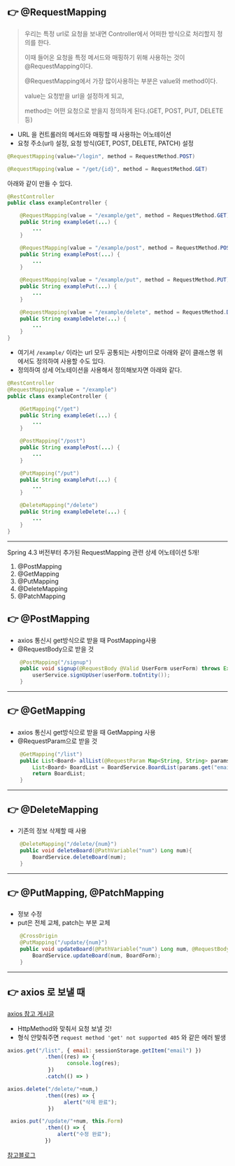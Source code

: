 

## 👉 @RequestMapping

> 우리는 특정 url로 요청을 보내면 Controller에서 어떠한 방식으로 처리할지 정의를 한다.
>
> 이때 들어온 요청을 특정 메서드와 매핑하기 위해 사용하는 것이 @RequestMapping이다.
>
> @RequestMapping에서 가장 많이사용하는 부분은 value와 method이다.
>
> value는 요청받을 url을 설정하게 되고, 
>
> method는 어떤 요청으로 받을지 정의하게 된다.(GET, POST, PUT, DELETE 등)

- URL 을 컨트롤러의 메서드와 매핑할 때 사용하는 어노테이션
- 요청 주소(url) 설정, 요청 방식(GET, POST, DELETE, PATCH) 설정

``` java
@RequestMapping(value="/login", method = RequestMethod.POST)

@RequestMapping(value = "/get/{id}", method = RequestMethod.GET)
```



아래와 같이 만들 수 있다.

``` java
@RestController
public class exampleController {

    @RequestMapping(value = "/example/get", method = RequestMethod.GET)
    public String exampleGet(...) {
        ...
    }

    @RequestMapping(value = "/example/post", method = RequestMethod.POST)
    public String examplePost(...) {
        ...
    }

    @RequestMapping(value = "/example/put", method = RequestMethod.PUT)
    public String examplePut(...) {
        ...
    }

    @RequestMapping(value = "/example/delete", method = RequestMethod.DELETE)
    public String exampleDelete(...) {
        ...
    }
}
```

- 여기서 `/example/` 이라는 url 모두 공통되는 사항이므로 아래와 같이 클래스명 위에서도 정의하여 사용할 수도 있다.
- 정의하여 상세 어노테이션을 사용해서 정의해보자면 아래와 같다.

``` java
@RestController
@RequestMapping(value = "/example")
public class exampleController {

    @GetMapping("/get")
    public String exampleGet(...) {
        ...
    }

    @PostMapping("/post")
    public String examplePost(...) {
        ...
    }

    @PutMapping("/put")
    public String examplePut(...) {
        ...
    }

    @DeleteMapping("/delete")
    public String exampleDelete(...) {
        ...
    }
}
```





***

Spring 4.3 버전부터 추가된 RequestMapping 관련 상세 어노테이션 5개!

1. @PostMapping
2. @GetMapping
3. @PutMapping
4. @DeleteMapping
5. @PatchMapping



## 👉 @PostMapping

-  axios 통신시 get방식으로 받을 때 PostMapping사용
-  @RequestBody으로 받을 것

``` java
    @PostMapping("/signup")
    public void signup(@RequestBody @Valid UserForm userForm) throws Exception{
        userService.signUpUser(userForm.toEntity());
    }
```



***

## 👉 @GetMapping

- axios 통신시 get방식으로 받을 때 GetMapping 사용
- @RequestParam으로 받을 것

``` java
    @GetMapping("/list")
    public List<Board> allList(@RequestParam Map<String, String> params){
        List<Board> BoardList = BoardService.BoardList(params.get("email"));
        return BoardList;
    }
```



***

## 👉 @DeleteMapping

- 기존의 정보 삭제할 때 사용

```java
    @DeleteMapping("/delete/{num}")
    public void deleteBoard(@PathVariable("num") Long num){
        BoardService.deleteBoard(num);
    }
```



***



## 👉 @PutMapping, @PatchMapping

- 정보 수정
- put은 전체 교체, patch는 부분 교체

``` java
	@CrossOrigin
    @PutMapping("/update/{num}")
    public void updateBoard(@PathVariable("num") Long num, @RequestBody BoardForm BoardForm) throws Exception {
        BoardService.updateBoard(num, BoardForm);
    }
```





***

## 👉 axios 로 보낼 때

[axios 참고 게시글](https://wonny.kim/26)

- HttpMethod와 맞춰서 요청 보낼 것!
- 형식 안맞춰주면 `request method 'get' not supported 405` 와 같은 에러 발생


``` javascript
axios.get("/list", { email: sessionStorage.getItem("email") })
            .then((res) => {
                   console.log(res);
             })
			.catch(() => )
```

```javascript
axios.delete("/delete/"+num,)
            .then((res) => {
                  alert("삭제 완료");
             })
```

``` javascript
 axios.put("/update/"+num, this.Form)
            .then(() => {
                alert("수정 완료");
            })
```



[참고블로그](https://mungto.tistory.com/436)